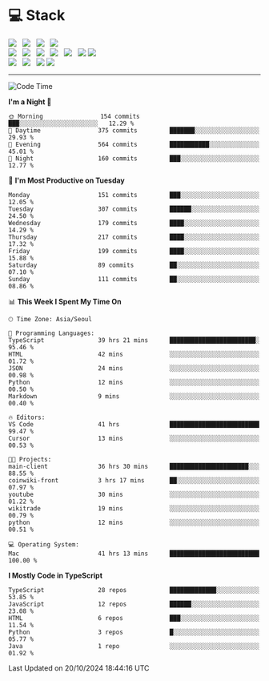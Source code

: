 <h1>💻 Stack</h1>
<div>
 <!-- badge : https://shields.io/ -->
 <!-- icon : https://simpleicons.org/?q=Get -->
 <img src="https://img.shields.io/badge/HTML5-e74c3c?style=flat-square&logo=HTML5&logoColor=white"/> &nbsp 
 <img src="https://img.shields.io/badge/CSS3-0A84FF?style=flat-square&logo=CSS3&logoColor=white"/> &nbsp 
 <img src="https://img.shields.io/badge/JavaScript-FFCD11?style=flat-square&logo=JavaScript&logoColor=white"/> &nbsp 
 <img src="https://img.shields.io/badge/TypeScript-3075C0?style=flat-square&logo=TypeScript&logoColor=white"/>
 <br/>
 <img src="https://img.shields.io/badge/Next-000000?style=flat-square&logo=nextdotjs&logoColor=white"/> &nbsp 
 <img src="https://img.shields.io/badge/React-00BCF6?style=flat-square&logo=React&logoColor=white"/> &nbsp 
 <img src="https://img.shields.io/badge/Redux-764ABC?style=flat-square&logo=Redux&logoColor=white"/> &nbsp
 <img src="https://img.shields.io/badge/Recoil-3578E5?style=flat-square&logo=recoil&logoColor=white"/> &nbsp
 <img src="https://img.shields.io/badge/React-Query-FF4154?style=flat-square&logo=reactquery&logoColor=white"/> &nbsp 
 <img src="https://img.shields.io/badge/styled%2Dcomponents-DB7093?style=flat-square&logo=styled%2Dcomponents&logoColor=white"/>
 <img src="https://img.shields.io/badge/CSS Modules-000000?style=flat-square&logo=CSS Modules&logoColor=white"/> &nbsp 
 <br/>
 <img src="https://img.shields.io/badge/Node-339933?style=flat-square&logo=Node.js&logoColor=white"/> &nbsp 
 <img src="https://img.shields.io/badge/Express-000000?style=flat-square&logo=Express&logoColor=white"/> &nbsp 
 <img src="https://img.shields.io/badge/MongoDB-47A248?style=flat-square&logo=MongoDB&logoColor=white"/>
 <img src="https://img.shields.io/badge/MariaDB-003545?style=flat-square&logo=mariadb&logoColor=white"/>
</div>

<hr>

<!--START_SECTION:waka-->
![Code Time](http://img.shields.io/badge/Code%20Time-1%2C455%20hrs%2025%20mins-blue)

**I'm a Night 🦉** 

```text
🌞 Morning                154 commits         ███░░░░░░░░░░░░░░░░░░░░░░   12.29 % 
🌆 Daytime                375 commits         ███████░░░░░░░░░░░░░░░░░░   29.93 % 
🌃 Evening                564 commits         ███████████░░░░░░░░░░░░░░   45.01 % 
🌙 Night                  160 commits         ███░░░░░░░░░░░░░░░░░░░░░░   12.77 % 
```
📅 **I'm Most Productive on Tuesday** 

```text
Monday                   151 commits         ███░░░░░░░░░░░░░░░░░░░░░░   12.05 % 
Tuesday                  307 commits         ██████░░░░░░░░░░░░░░░░░░░   24.50 % 
Wednesday                179 commits         ████░░░░░░░░░░░░░░░░░░░░░   14.29 % 
Thursday                 217 commits         ████░░░░░░░░░░░░░░░░░░░░░   17.32 % 
Friday                   199 commits         ████░░░░░░░░░░░░░░░░░░░░░   15.88 % 
Saturday                 89 commits          ██░░░░░░░░░░░░░░░░░░░░░░░   07.10 % 
Sunday                   111 commits         ██░░░░░░░░░░░░░░░░░░░░░░░   08.86 % 
```


📊 **This Week I Spent My Time On** 

```text
🕑︎ Time Zone: Asia/Seoul

💬 Programming Languages: 
TypeScript               39 hrs 21 mins      ████████████████████████░   95.46 % 
HTML                     42 mins             ░░░░░░░░░░░░░░░░░░░░░░░░░   01.72 % 
JSON                     24 mins             ░░░░░░░░░░░░░░░░░░░░░░░░░   00.98 % 
Python                   12 mins             ░░░░░░░░░░░░░░░░░░░░░░░░░   00.50 % 
Markdown                 9 mins              ░░░░░░░░░░░░░░░░░░░░░░░░░   00.40 % 

🔥 Editors: 
VS Code                  41 hrs              █████████████████████████   99.47 % 
Cursor                   13 mins             ░░░░░░░░░░░░░░░░░░░░░░░░░   00.53 % 

🐱‍💻 Projects: 
main-client              36 hrs 30 mins      ██████████████████████░░░   88.55 % 
coinwiki-front           3 hrs 17 mins       ██░░░░░░░░░░░░░░░░░░░░░░░   07.97 % 
youtube                  30 mins             ░░░░░░░░░░░░░░░░░░░░░░░░░   01.22 % 
wikitrade                19 mins             ░░░░░░░░░░░░░░░░░░░░░░░░░   00.79 % 
python                   12 mins             ░░░░░░░░░░░░░░░░░░░░░░░░░   00.51 % 

💻 Operating System: 
Mac                      41 hrs 13 mins      █████████████████████████   100.00 % 
```

**I Mostly Code in TypeScript** 

```text
TypeScript               28 repos            █████████████░░░░░░░░░░░░   53.85 % 
JavaScript               12 repos            ██████░░░░░░░░░░░░░░░░░░░   23.08 % 
HTML                     6 repos             ███░░░░░░░░░░░░░░░░░░░░░░   11.54 % 
Python                   3 repos             █░░░░░░░░░░░░░░░░░░░░░░░░   05.77 % 
Java                     1 repo              ░░░░░░░░░░░░░░░░░░░░░░░░░   01.92 % 
```




 Last Updated on 20/10/2024 18:44:16 UTC
<!--END_SECTION:waka-->
